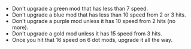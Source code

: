  - Don't upgrade a green mod that has less than 7 speed.
 - Don't upgrade a blue mod that has less than 10 speed from 2 or 3 hits.
 - Don't upgrade a purple mod unless it has 10 speed from 2 hits (no more).
 - Don't upgrade a gold mod unless it has 15 speed from 3 hits.
 - Once you hit that 16 speed on 6 dot mods, upgrade it all the way.